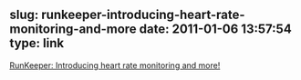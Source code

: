 slug: runkeeper-introducing-heart-rate-monitoring-and-more
date: 2011-01-06 13:57:54
type: link
---

[RunKeeper: Introducing heart rate monitoring and more!](http://blog.runkeeper.com/running/heart-rate-monitoring?utm_campaign=Twitter-Blog-FeaturesJan10)

